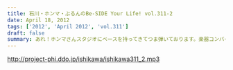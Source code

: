 ```yaml
---
title: 石川・ホンマ・ぶるんのBe-SIDE Your Life! vol.311-2
date: April 18, 2012
tags: ['2012', 'April 2012', 'vol.311']
draft: false
summary: あれ！ホンマさんスタジオにベースを持ってきてつま弾いております。楽器コンバート！？いや、ぶるんさんへのプレゼントなのか！？NAMAE
---
```


http://project-phi.ddo.jp/ishikawa/ishikawa311_2.mp3